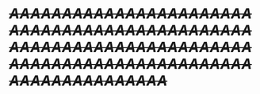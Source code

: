 # ***~~AAAAAAAAAAAAAAAAAAAAAAAAAAAAAAAAAAAAAAAAAAAAAAAAAAAAAAAAAAAAAAAAAAAAAAAAAAAAAAAAAAAAAAAAAAAAAAAAAAAAAAAAAAA~~***
